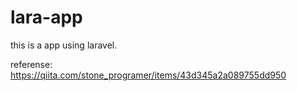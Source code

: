 # lara-app
this is a app using laravel.

referense: https://qiita.com/stone_programer/items/43d345a2a089755dd950 
